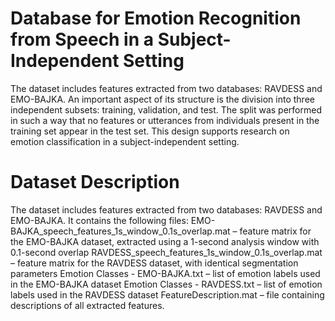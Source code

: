 # Database for Emotion Recognition from Speech in a Subject-Independent Setting

The dataset includes features extracted from two databases: RAVDESS and EMO-BAJKA. An important aspect of its structure is the division into three independent subsets: training, validation, and test. 
The split was performed in such a way that no features or utterances from individuals present in the training set appear in the test set. This design supports research on emotion classification in a subject-independent setting.

# Dataset Description
The dataset includes features extracted from two databases: RAVDESS and EMO-BAJKA. It contains the following files:
EMO-BAJKA_speech_features_1s_window_0.1s_overlap.mat – feature matrix for the EMO-BAJKA dataset, extracted using a 1-second analysis window with 0.1-second overlap
RAVDESS_speech_features_1s_window_0.1s_overlap.mat – feature matrix for the RAVDESS dataset, with identical segmentation parameters
Emotion Classes - EMO-BAJKA.txt – list of emotion labels used in the EMO-BAJKA dataset
Emotion Classes - RAVDESS.txt – list of emotion labels used in the RAVDESS dataset
FeatureDescription.mat – file containing descriptions of all extracted features.





